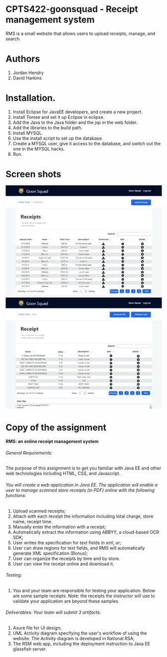 # CPTS422-goonsquad - Receipt management system
RMS is a small website that allows users to upload receipts, manage, and search.

# Authors
1. Jordan Hendry
2. David Harkins

# Installation.
1. Install Eclipse for JavaEE developers, and create a new project.
2. Install Tomee and set it up Eclipse in eclipse.
3. Add the Java to the Java folder and the jsp in the web folder.
4. Add the libraries to the build path.
5. Install MYSQL.
6. Use the install script to set up the database.
7. Create a MYSQL user, give it access to the database, and switch out the one in the MYSQL hacks.
8. Run.

# Screen shots

![Picture1](/Art/mockup2.PNG "Screen shot")
![Picture2](/Art/mockup1.PNG "Screen shot")

# Copy of the assignment

#### RMS: an online receipt management system

###### General Requirements:
The purpose of this assignment is to get you familiar with Java EE and other web technologies including HTML, CSS, and Javascript.

###### You will create a web application in Java EE. The application will enable a user to manage scanned store receipts (in PDF)  online with the following functions:
1. Upload scanned receipts;
2. Attach with each receipt the information including total charge, store name, receipt time.
3. Manually enter the information with a receipt;
4. Automatically extract the information using ABBYY, a cloud-based OCR SDK;
5. User writes the specification for text fields in xml, or;
6. User can draw regions for text fields, and RMS will automatically generate XML specification (Bonus);
7. User can organize the receipts by time and by store.
8. User can view the receipt online and download it.

###### Testing:
1. You and your team are responsible for testing your application. Below are some sample receipts. Note: the receipts the instructor will use to validate your application are beyond these samples.

###### Deliverables: Your team will submit 3 artifacts:
1. Axure file for UI design;
2. UML Activity diagram specifying the user's workflow of using the website. The Activity diagram is developed in Rational RSA;
3. The RSM web app, including the deployment instruction to Java EE glassfish server.

